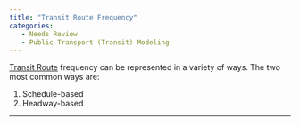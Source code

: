 ```yaml
---
title: "Transit Route Frequency"
categories:
   - Needs Review
   - Public Transport (Transit) Modeling
---
```


[Transit Route](Transit_Route) frequency can be represented in a variety of ways. The two most common ways are:

1.  Schedule-based
2.  Headway-based

------------------------------------------------------------------------

